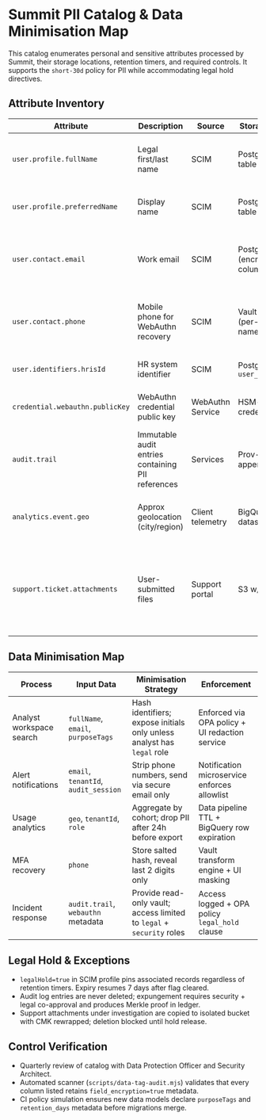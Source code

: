 # Summit PII Catalog & Data Minimisation Map

This catalog enumerates personal and sensitive attributes processed by Summit, their storage locations, retention timers, and
required controls. It supports the `short-30d` policy for PII while accommodating legal hold directives.

## Attribute Inventory

| Attribute | Description | Source | Storage Location | Classification | Encryption | Retention | Purpose Tags |
| --- | --- | --- | --- | --- | --- | --- | --- |
| `user.profile.fullName` | Legal first/last name | SCIM | Postgres `users` table | Confidential PII | Field-level AES-256-GCM using per-tenant DEK | 30 days after deactivation | `intel-analysis`, `ops-support` |
| `user.profile.preferredName` | Display name | SCIM | Postgres `users` table | Internal | Transparent Data Encryption (cluster) | 30 days after deactivation | `collaboration` |
| `user.contact.email` | Work email | SCIM | Postgres `users` (encrypted column) | Confidential PII | Field-level AES-256-GCM + envelope key in Summit KMS | 30 days after deactivation | `notifications`, `intel-analysis` |
| `user.contact.phone` | Mobile phone for WebAuthn recovery | SCIM | Vault secure KV (per-tenant namespace) | Restricted PII | AES-256-GCM w/ derived DEK + phone hashing for index | 30 days after last use | `mfa-recovery` |
| `user.identifiers.hrisId` | HR system identifier | SCIM | Postgres `user_external_ids` | Restricted | Field-level AES-256-GCM | 30 days after deactivation | `workforce-ops` |
| `credential.webauthn.publicKey` | WebAuthn credential public key | WebAuthn Service | HSM-backed credential store | Secret | HSM (FIPS 140-2 level 3) | Until credential revoked + 30 days | `authn` |
| `audit.trail` | Immutable audit entries containing PII references | Services | Prov-ledger append-only log | Restricted | AES-256-GCM, digest anchored in transparency log | 7 years (regulatory) or until legal hold cleared | `compliance` |
| `analytics.event.geo` | Approx geolocation (city/region) | Client telemetry | BigQuery regional dataset | Internal | Column-level encryption (KMS-managed) | 30 days rolling window | `product-analytics` |
| `support.ticket.attachments` | User-submitted files | Support portal | S3 w/ Object Lock | Confidential | Server-side encryption w/ customer-managed CMK + client-side chunk encryption | 30 days after resolution (extend via legal hold) | `support` |

## Data Minimisation Map

| Process | Input Data | Minimisation Strategy | Enforcement |
| --- | --- | --- | --- |
| Analyst workspace search | `fullName`, `email`, `purposeTags` | Hash identifiers; expose initials only unless analyst has `legal` role | Enforced via OPA policy + UI redaction service |
| Alert notifications | `email`, `tenantId`, `audit_session` | Strip phone numbers, send via secure email only | Notification microservice enforces allowlist |
| Usage analytics | `geo`, `tenantId`, `role` | Aggregate by cohort; drop PII after 24h before export | Data pipeline TTL + BigQuery row expiration |
| MFA recovery | `phone` | Store salted hash, reveal last 2 digits only | Vault transform engine + UI masking |
| Incident response | `audit.trail`, `webauthn` metadata | Provide read-only vault; access limited to `legal` + `security` roles | Access logged + OPA policy `legal_hold` clause |

## Legal Hold & Exceptions

* `legalHold=true` in SCIM profile pins associated records regardless of retention timers. Expiry resumes 7 days after flag cleared.
* Audit log entries are never deleted; expungement requires security + legal co-approval and produces Merkle proof in ledger.
* Support attachments under investigation are copied to isolated bucket with CMK rewrapped; deletion blocked until hold release.

## Control Verification

* Quarterly review of catalog with Data Protection Officer and Security Architect.
* Automated scanner (`scripts/data-tag-audit.mjs`) validates that every column listed retains `field_encryption=true` metadata.
* CI policy simulation ensures new data models declare `purposeTags` and `retention_days` metadata before migrations merge.
